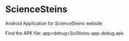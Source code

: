 # ScienceSteins
Android Application for ScienceSteins website

Find the APK file: app>debug>SciSteins-app-debug.apk
